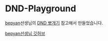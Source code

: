 # DND-Playground

[bepyan](https://velog.io/@bepyan)선생님의 [DND 뽀개기](https://velog.io/@bepyan/series/DND-뽀개기) 참고해서 만들었습니다.

[bepyan선생님 깃허브](https://github.com/bepyan/dnd-playground)
